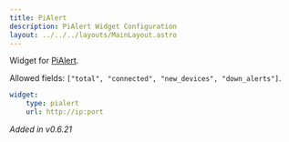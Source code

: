 ```yaml
---
title: PiAlert
description: PiAlert Widget Configuration
layout: ../../../layouts/MainLayout.astro
---
```


Widget for [PiAlert](https://github.com/jokob-sk/Pi.Alert).

Allowed fields: `["total", "connected", "new_devices", "down_alerts"]`.

```yaml
widget:
    type: pialert
    url: http://ip:port
```

*Added in v0.6.21*
